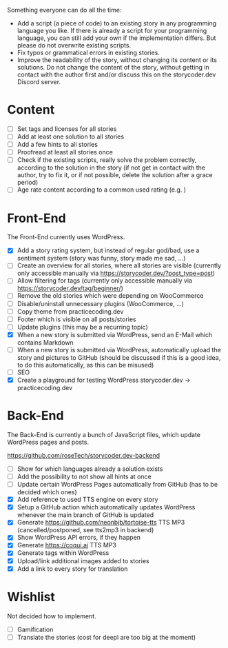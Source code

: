 
Something everyone can do all the time:

- Add a script (a piece of code) to an existing story in any programming language you like. If there is already a script for your programming language, you can still add your own if the implementation differs. But please do not overwrite existing scripts.
- Fix typos or grammatical errors in existing stories.
- Improve the readability of the story, without changing its content or its solutions. Do not change the content of the story, without getting in contact with the author first and/or discuss this on the storycoder.dev Discord server.

# Content

- [ ] Set tags and licenses for all stories
- [ ] Add at least one solution to all stories
- [ ] Add a few hints to all stories
- [ ] Proofread at least all stories once
- [ ] Check if the existing scripts, really solve the problem correctly, according to the solution in the story (if not get in contact with the author, try to fix it, or if not possible, delete the solution after a grace period)
- [ ] Age rate content according to a common used rating (e.g. )

# Front-End

The Front-End currently uses WordPress.

- [x] Add a story rating system, but instead of regular god/bad, use a sentiment system (story was funny, story made me sad, ...)
- [ ] Create an overview for all stories, where all stories are visible (currently only accessible manually via https://storycoder.dev/?post_type=post)
- [ ] Allow filtering for tags (currently only accessible manually via https://storycoder.dev/tag/beginner/)
- [ ] Remove the old stories which were depending on WooCommerce
- [ ] Disable/uninstall unnecessary plugins (WooCommerce, ...)
- [ ] Copy theme from practicecoding.dev
- [ ] Footer which is visible on all posts/stories
- [ ] Update plugins (this may be a recurring topic)
- [x] When a new story is submitted via WordPress, send an E-Mail which contains Markdown
- [ ] When a new story is submitted via WordPress, automatically upload the story and pictures to GitHub (should be discussed if this is a good idea, to do this automatically, as this can be misused)
- [ ] SEO
- [x] Create a playground for testing WordPress storycoder.dev -> practicecoding.dev

# Back-End

The Back-End is currently a bunch of JavaScript files, which update WordPress pages and posts.

https://github.com/roseTech/storycoder.dev-backend

- [ ] Show for which languages already a solution exists
- [ ] Add the possibility to not show all hints at once
- [ ] Update certain WordPress Pages automatically from GitHub (has to be decided which ones)
- [x] Add reference to used TTS engine on every story
- [x] Setup a GitHub action which automatically updates WordPress whenever the main branch of GitHub is updated
- [x] Generate https://github.com/neonbjb/tortoise-tts TTS MP3 (cancelled/postponed, see tts2mp3 in backend)
- [x] Show WordPress API errors, if they happen
- [x] Generate https://coqui.ai TTS MP3
- [x] Generate tags within WordPress
- [x] Upload/link additional images added to stories
- [x] Add a link to every story for translation

# Wishlist

Not decided how to implement.

- [ ] Gamification
- [ ] Translate the stories (cost for deepl are too big at the moment)
